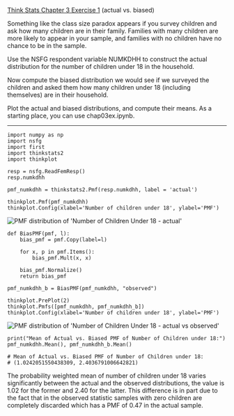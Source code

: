 [Think Stats Chapter 3 Exercise 1](http://greenteapress.com/thinkstats2/html/thinkstats2004.html#toc31) (actual vs. biased)

Something like the class size paradox appears if you survey children and ask how many children are in their family. Families with many children are more likely to appear in your sample, and families with no children have no chance to be in the sample.

Use the NSFG respondent variable NUMKDHH to construct the actual distribution for the number of children under 18 in the household.

Now compute the biased distribution we would see if we surveyed the children and asked them how many children under 18 (including themselves) are in their household.

Plot the actual and biased distributions, and compute their means. As a starting place, you can use chap03ex.ipynb.

-----
```
import numpy as np
import nsfg
import first
import thinkstats2
import thinkplot

resp = nsfg.ReadFemResp()
resp.numkdhh

pmf_numkdhh = thinkstats2.Pmf(resp.numkdhh, label = 'actual')

thinkplot.Pmf(pmf_numkdhh)
thinkplot.Config(xlabel='Number of children under 18', ylabel='PMF')
```

![PMF distribution of 'Number of Children Under 18 - actual'](https://github.com/ausiddiqui/dsp/tree/master/statistics/3-1-actual_biased_pmf1.png "PMF distribution of 'Number of Children Under 18 - actual")

```
def BiasPMF(pmf, l):
    bias_pmf = pmf.Copy(label=l)

    for x, p in pmf.Items():
        bias_pmf.Mult(x, x)

    bias_pmf.Normalize()
    return bias_pmf

pmf_numkdhh_b = BiasPMF(pmf_numkdhh, "observed")

thinkplot.PrePlot(2)
thinkplot.Pmfs([pmf_numkdhh, pmf_numkdhh_b])
thinkplot.Config(xlabel='Number of children under 18', ylabel='PMF')
```
![PMF distribution of 'Number of Children Under 18 - actual vs observed'](https://github.com/ausiddiqui/dsp/tree/master/statistics/3-1-actual_biased_pmf2.png "PMF distribution of 'Number of Children Under 18 - actual vs observed")

```
print("Mean of Actual vs. Biased PMF of Number of Children under 18:")
pmf_numkdhh.Mean(), pmf_numkdhh_b.Mean()

# Mean of Actual vs. Biased PMF of Number of Children under 18:
# (1.0242051550438309, 2.4036791006642821)
```
The probability weighted mean of number of children under 18 varies significantly between the actual and the observed distributions, the value is 1.02 for the former and 2.40 for the latter. This difference is in part due to the fact that in the observed statistic samples with zero children are completely discarded which has a PMF of 0.47 in the actual sample. 
